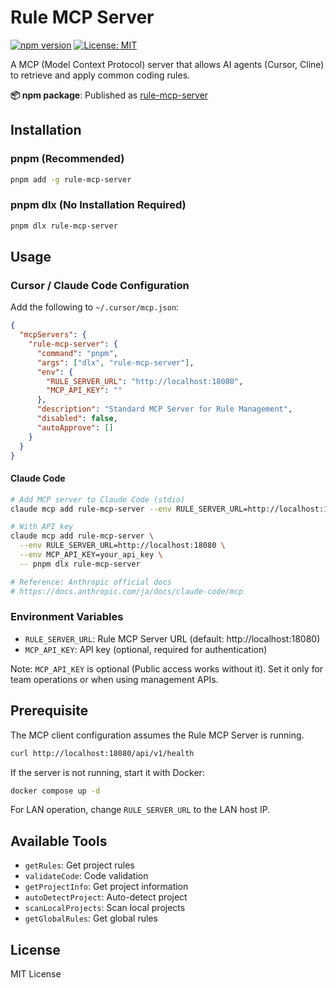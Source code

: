 # Rule MCP Server

[![npm version](https://badge.fury.io/js/rule-mcp-server.svg)](https://badge.fury.io/js/rule-mcp-server)
[![License: MIT](https://img.shields.io/badge/License-MIT-yellow.svg)](https://opensource.org/licenses/MIT)

A MCP (Model Context Protocol) server that allows AI agents (Cursor, Cline) to retrieve and apply common coding rules.

**📦 npm package**: Published as [rule-mcp-server](https://www.npmjs.com/package/rule-mcp-server)

## Installation

### pnpm (Recommended)

```bash
pnpm add -g rule-mcp-server
```

### pnpm dlx (No Installation Required)

```bash
pnpm dlx rule-mcp-server
```

## Usage

### Cursor / Claude Code Configuration

Add the following to `~/.cursor/mcp.json`:

```json
{
  "mcpServers": {
    "rule-mcp-server": {
      "command": "pnpm",
      "args": ["dlx", "rule-mcp-server"],
      "env": {
        "RULE_SERVER_URL": "http://localhost:18080",
        "MCP_API_KEY": ""
      },
      "description": "Standard MCP Server for Rule Management",
      "disabled": false,
      "autoApprove": []
    }
  }
}
```

#### Claude Code

```bash
# Add MCP server to Claude Code (stdio)
claude mcp add rule-mcp-server --env RULE_SERVER_URL=http://localhost:18080 -- pnpm dlx rule-mcp-server

# With API key
claude mcp add rule-mcp-server \
  --env RULE_SERVER_URL=http://localhost:18080 \
  --env MCP_API_KEY=your_api_key \
  -- pnpm dlx rule-mcp-server

# Reference: Anthropic official docs
# https://docs.anthropic.com/ja/docs/claude-code/mcp
```

### Environment Variables

- `RULE_SERVER_URL`: Rule MCP Server URL (default: http://localhost:18080)
- `MCP_API_KEY`: API key (optional, required for authentication)

Note: `MCP_API_KEY` is optional (Public access works without it). Set it only for team operations or when using management APIs.

## Prerequisite

The MCP client configuration assumes the Rule MCP Server is running.

```bash
curl http://localhost:18080/api/v1/health
```

If the server is not running, start it with Docker:

```bash
docker compose up -d
```

For LAN operation, change `RULE_SERVER_URL` to the LAN host IP.

## Available Tools

- `getRules`: Get project rules
- `validateCode`: Code validation
- `getProjectInfo`: Get project information
- `autoDetectProject`: Auto-detect project
- `scanLocalProjects`: Scan local projects
- `getGlobalRules`: Get global rules

## License

MIT License
